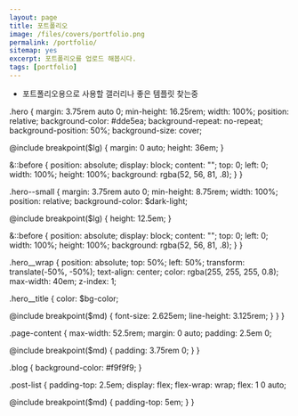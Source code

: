 ```yaml
---
layout: page
title: 포트폴리오
image: /files/covers/portfolio.png
permalink: /portfolio/
sitemap: yes
excerpt: 포트폴리오를 업로드 해봅시다.
tags: [portfolio]
---
```


* 포트폴리오용으로 사용할 갤러리나 좋은 템플릿 찾는중


.hero {
margin: 3.75rem auto 0;
min-height: 16.25rem;
width: 100%;
position: relative;
background-color: #dde5ea;
background-repeat: no-repeat;
background-position: 50%;
background-size: cover;

@include breakpoint($lg) {
margin: 0 auto;
height: 36em;
}

&::before {
position: absolute;
display: block;
content: "";
top: 0;
left: 0;
width: 100%;
height: 100%;
background: rgba(52, 56, 81, .8);
}
}

.hero--small {
margin: 3.75rem auto 0;
min-height: 8.75rem;
width: 100%;
position: relative;
background-color: $dark-light;

@include breakpoint($lg) {
height: 12.5em;
}

&::before {
position: absolute;
display: block;
content: "";
top: 0;
left: 0;
width: 100%;
height: 100%;
background: rgba(52, 56, 81, .8);
}
}

.hero__wrap {
position: absolute;
top: 50%;
left: 50%;
transform: translate(-50%, -50%);
text-align: center;
color: rgba(255, 255, 255, 0.8);
max-width: 40em;
z-index: 1;

.hero__title {
color: $bg-color;

@include breakpoint($md) {
font-size: 2.625em;
line-height: 3.125rem;
}
}
}

.page-content {
max-width: 52.5rem;
margin: 0 auto;
padding: 2.5em 0;

@include breakpoint($md) {
padding: 3.75rem 0;
}
}

.blog {
background-color: #f9f9f9;
}

.post-list {
padding-top: 2.5em;
display: flex;
flex-wrap: wrap;
flex: 1 0 auto;

@include breakpoint($md) {
padding-top: 5em;
}
}
